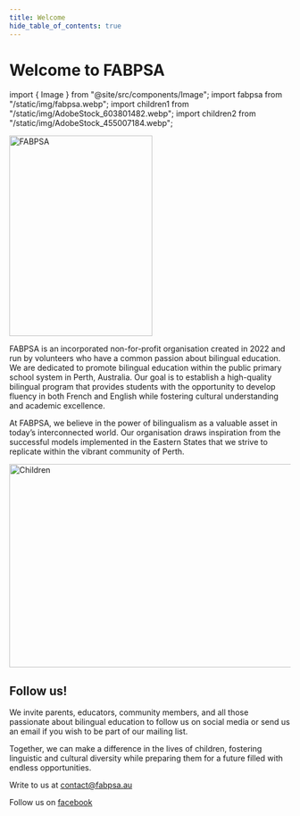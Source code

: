 ```yaml
---
title: Welcome
hide_table_of_contents: true
---
```


# Welcome to FABPSA

import { Image } from "@site/src/components/Image";
import fabpsa from "/static/img/fabpsa.webp";
import children1 from "/static/img/AdobeStock_603801482.webp";
import children2 from "/static/img/AdobeStock_455007184.webp";

<Image src={fabpsa} alt="FABPSA" width="256px" height="359px" />

FABPSA is an incorporated non-for-profit organisation created in 2022 and run by volunteers who have a common passion about bilingual education. We are dedicated to promote bilingual education within the public primary school system in Perth, Australia. Our goal is to establish a high-quality bilingual program that provides students with the opportunity to develop fluency in both French and English while fostering cultural understanding and academic excellence.

At FABPSA, we believe in the power of bilingualism as a valuable asset in today’s interconnected world. Our organisation draws inspiration from the successful models implemented in the Eastern States that we strive to replicate within the vibrant community of Perth.

<Image src={children1} alt="Children" width="650px" height="364px"/>

<div class="frame">

## Follow us!

We invite parents, educators, community members, and all those passionate about bilingual education to follow us on social media or send us an email if you wish to be part of our mailing list.

Together, we can make a difference in the lives of children, fostering linguistic and cultural diversity while preparing them for a future filled with endless opportunities.

<div style={{ marginTop: "32px" }} className="textCenter">

Write to us at contact@fabpsa.au

Follow us on [facebook](https://www.facebook.com/profile.php?id=100081751441463)

<!-- <Image src={children2} alt="Children" width="450px"/> -->

</div>

</div>
